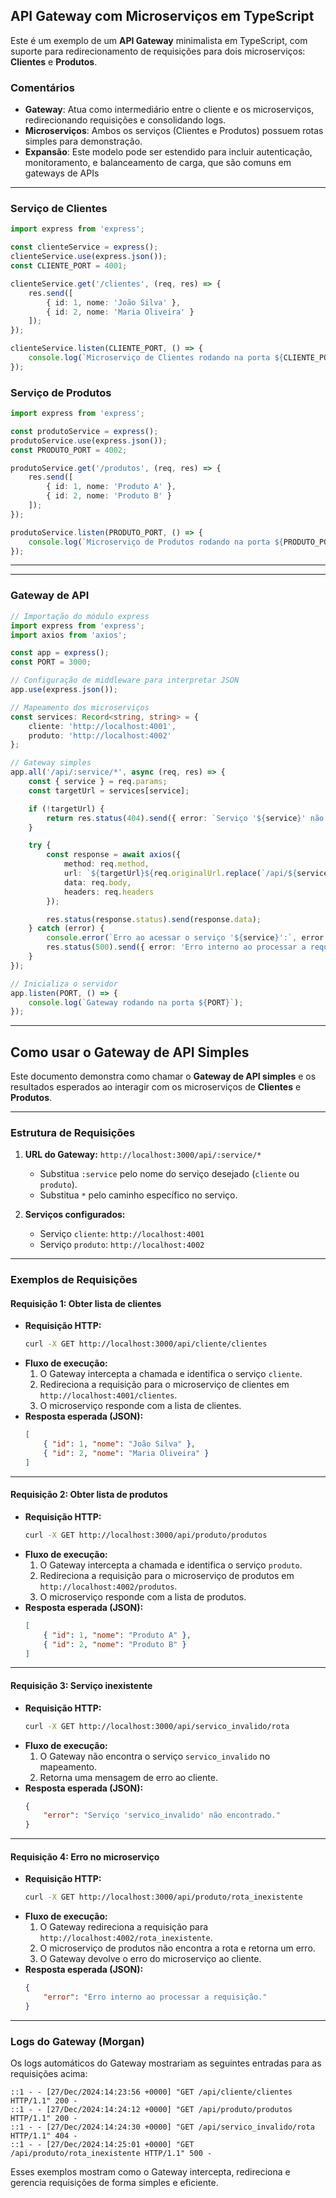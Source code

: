 ## API Gateway com Microserviços em TypeScript

Este é um exemplo de um **API Gateway** minimalista em TypeScript, com suporte para redirecionamento de requisições para dois microserviços: **Clientes** e **Produtos**. 

### Comentários

- **Gateway**: Atua como intermediário entre o cliente e os microserviços, redirecionando requisições e consolidando logs.
- **Microserviços**: Ambos os serviços (Clientes e Produtos) possuem rotas simples para demonstração. 
- **Expansão**: Este modelo pode ser estendido para incluir autenticação, monitoramento, e balanceamento de carga, que são comuns em gateways de APIs


---

### Serviço de Clientes

```typescript
import express from 'express';

const clienteService = express();
clienteService.use(express.json());
const CLIENTE_PORT = 4001;

clienteService.get('/clientes', (req, res) => {
    res.send([
        { id: 1, nome: 'João Silva' },
        { id: 2, nome: 'Maria Oliveira' }
    ]);
});

clienteService.listen(CLIENTE_PORT, () => {
    console.log(`Microserviço de Clientes rodando na porta ${CLIENTE_PORT}`);
});
```

### Serviço de Produtos

```typescript
import express from 'express';

const produtoService = express();
produtoService.use(express.json());
const PRODUTO_PORT = 4002;

produtoService.get('/produtos', (req, res) => {
    res.send([
        { id: 1, nome: 'Produto A' },
        { id: 2, nome: 'Produto B' }
    ]);
});

produtoService.listen(PRODUTO_PORT, () => {
    console.log(`Microserviço de Produtos rodando na porta ${PRODUTO_PORT}`);
});
```

---

---

### Gateway de API

```typescript
// Importação do módulo express
import express from 'express';
import axios from 'axios';

const app = express();
const PORT = 3000;

// Configuração de middleware para interpretar JSON
app.use(express.json());

// Mapeamento dos microserviços
const services: Record<string, string> = {
    cliente: 'http://localhost:4001',
    produto: 'http://localhost:4002'
};

// Gateway simples
app.all('/api/:service/*', async (req, res) => {
    const { service } = req.params;
    const targetUrl = services[service];

    if (!targetUrl) {
        return res.status(404).send({ error: `Serviço '${service}' não encontrado.` });
    }

    try {
        const response = await axios({
            method: req.method,
            url: `${targetUrl}${req.originalUrl.replace(`/api/${service}`, '')}`,
            data: req.body,
            headers: req.headers
        });

        res.status(response.status).send(response.data);
    } catch (error) {
        console.error(`Erro ao acessar o serviço '${service}':`, error.message);
        res.status(500).send({ error: 'Erro interno ao processar a requisição.' });
    }
});

// Inicializa o servidor
app.listen(PORT, () => {
    console.log(`Gateway rodando na porta ${PORT}`);
});
```

---

## Como usar o Gateway de API Simples

Este documento demonstra como chamar o **Gateway de API simples** e os resultados esperados ao interagir com os microserviços de **Clientes** e **Produtos**.

---

### **Estrutura de Requisições**
1. **URL do Gateway:** `http://localhost:3000/api/:service/*`
   - Substitua `:service` pelo nome do serviço desejado (`cliente` ou `produto`).
   - Substitua `*` pelo caminho específico no serviço.

2. **Serviços configurados:**
   - Serviço `cliente`: `http://localhost:4001`
   - Serviço `produto`: `http://localhost:4002`

---

### **Exemplos de Requisições**

#### **Requisição 1: Obter lista de clientes**
- **Requisição HTTP:**
  ```bash
  curl -X GET http://localhost:3000/api/cliente/clientes
  ```
- **Fluxo de execução:**
  1. O Gateway intercepta a chamada e identifica o serviço `cliente`.
  2. Redireciona a requisição para o microserviço de clientes em `http://localhost:4001/clientes`.
  3. O microserviço responde com a lista de clientes.
- **Resposta esperada (JSON):**
  ```json
  [
      { "id": 1, "nome": "João Silva" },
      { "id": 2, "nome": "Maria Oliveira" }
  ]
  ```

---

#### **Requisição 2: Obter lista de produtos**
- **Requisição HTTP:**
  ```bash
  curl -X GET http://localhost:3000/api/produto/produtos
  ```
- **Fluxo de execução:**
  1. O Gateway intercepta a chamada e identifica o serviço `produto`.
  2. Redireciona a requisição para o microserviço de produtos em `http://localhost:4002/produtos`.
  3. O microserviço responde com a lista de produtos.
- **Resposta esperada (JSON):**
  ```json
  [
      { "id": 1, "nome": "Produto A" },
      { "id": 2, "nome": "Produto B" }
  ]
  ```

---

#### **Requisição 3: Serviço inexistente**
- **Requisição HTTP:**
  ```bash
  curl -X GET http://localhost:3000/api/servico_invalido/rota
  ```
- **Fluxo de execução:**
  1. O Gateway não encontra o serviço `servico_invalido` no mapeamento.
  2. Retorna uma mensagem de erro ao cliente.
- **Resposta esperada (JSON):**
  ```json
  {
      "error": "Serviço 'servico_invalido' não encontrado."
  }
  ```

---

#### **Requisição 4: Erro no microserviço**
- **Requisição HTTP:**
  ```bash
  curl -X GET http://localhost:3000/api/produto/rota_inexistente
  ```
- **Fluxo de execução:**
  1. O Gateway redireciona a requisição para `http://localhost:4002/rota_inexistente`.
  2. O microserviço de produtos não encontra a rota e retorna um erro.
  3. O Gateway devolve o erro do microserviço ao cliente.
- **Resposta esperada (JSON):**
  ```json
  {
      "error": "Erro interno ao processar a requisição."
  }
  ```

---

### **Logs do Gateway (Morgan)**

Os logs automáticos do Gateway mostrariam as seguintes entradas para as requisições acima:
```
::1 - - [27/Dec/2024:14:23:56 +0000] "GET /api/cliente/clientes HTTP/1.1" 200 -
::1 - - [27/Dec/2024:14:24:12 +0000] "GET /api/produto/produtos HTTP/1.1" 200 -
::1 - - [27/Dec/2024:14:24:30 +0000] "GET /api/servico_invalido/rota HTTP/1.1" 404 -
::1 - - [27/Dec/2024:14:25:01 +0000] "GET /api/produto/rota_inexistente HTTP/1.1" 500 -
```

Esses exemplos mostram como o Gateway intercepta, redireciona e gerencia requisições de forma simples e eficiente.

